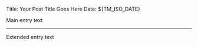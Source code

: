 Title: Your Post Title Goes Here
Date: ${TM_ISO_DATE}

Main entry text

-----------------------------------------------

Extended entry text
